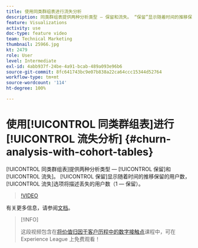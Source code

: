 ```yaml
---
title: 使用同类群组表进行流失分析
description: 同类群组表提供两种分析类型 — 保留和流失。 “保留”显示随着时间的推移保留的用户数，“流失”选项将描述丢失的用户数（1 — 保留）。
feature: Visualizations
activity: use
doc-type: feature video
team: Technical Marketing
thumbnail: 25966.jpg
kt: 2479
role: User
level: Intermediate
exl-id: 4abb937f-24be-4a91-bcab-489a093e96b6
source-git-commit: 8fc641743bc9e07b838a22ca64ccc15344d52764
workflow-type: tm+mt
source-wordcount: '114'
ht-degree: 100%

---
```


# 使用[!UICONTROL 同类群组表]进行[!UICONTROL 流失分析] {#churn-analysis-with-cohort-tables}

[!UICONTROL 同类群组表]提供两种分析类型 — [!UICONTROL 保留]和[!UICONTROL 流失]。 [!UICONTROL 保留]显示随着时间的推移保留的用户数，[!UICONTROL 流失]选项将描述丢失的用户数（1 — 保留）。

>[!VIDEO](https://video.tv.adobe.com/v/25966/?quality=12&learn=on)

有关更多信息，请参阅[文档](https://experienceleague.adobe.com/docs/analytics/analyze/analysis-workspace/visualizations/cohort-table/cohort-analysis.html?lang=zh-Hans)。

>[!INFO]
>
> 这段视频包含在[将价值归因于客户历程中的数字接触点](https://experienceleague.adobe.com/?recommended=Analytics-U-1-2020.2)课程中，可在 Experience League 上免费观看！
